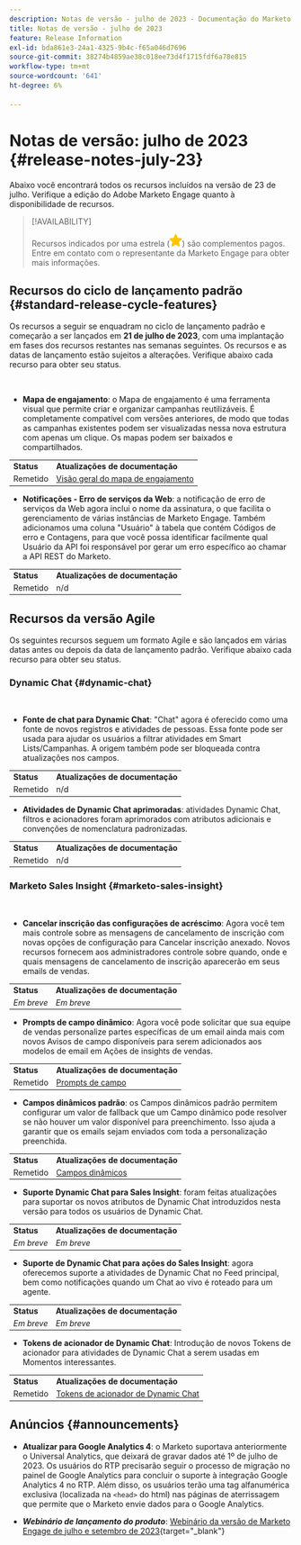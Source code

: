 ```yaml
---
description: Notas de versão - julho de 2023 - Documentação do Marketo - Documentação do produto
title: Notas de versão - julho de 2023
feature: Release Information
exl-id: bda861e3-24a1-4325-9b4c-f65a046d7696
source-git-commit: 38274b4859ae38c018ee73d4f1715fdf6a78e815
workflow-type: tm+mt
source-wordcount: '641'
ht-degree: 6%

---
```


# Notas de versão: julho de 2023 {#release-notes-july-23}

Abaixo você encontrará todos os recursos incluídos na versão de 23 de julho. Verifique a edição do Adobe Marketo Engage quanto à disponibilidade de recursos.

>[!AVAILABILITY]
>
>Recursos indicados por uma estrela (![estrela](assets/yellow-star.png)) são complementos pagos. Entre em contato com o representante da Marketo Engage para obter mais informações.

## Recursos do ciclo de lançamento padrão {#standard-release-cycle-features}

Os recursos a seguir se enquadram no ciclo de lançamento padrão e começarão a ser lançados em **21 de julho de 2023**, com uma implantação em fases dos recursos restantes nas semanas seguintes. Os recursos e as datas de lançamento estão sujeitos a alterações. Verifique abaixo cada recurso para obter seu status.

</br>

* **Mapa de engajamento**: o Mapa de engajamento é uma ferramenta visual que permite criar e organizar campanhas reutilizáveis. É completamente compatível com versões anteriores, de modo que todas as campanhas existentes podem ser visualizadas nessa nova estrutura com apenas um clique. Os mapas podem ser baixados e compartilhados.

<table> 
  <tr> 
   <td><b>Status</b></td>
   <td><b>Atualizações de documentação</b></td>
  </tr>
  <tr> 
   <td>Remetido</td>
   <td><a href="/help/marketo/product-docs/core-marketo-concepts/engagement-map/engagement-map-overview.md" target="_blank">Visão geral do mapa de engajamento</a></td>
  </tr>
  </tbody>
</table>

* **Notificações - Erro de serviços da Web**: a notificação de erro de serviços da Web agora inclui o nome da assinatura, o que facilita o gerenciamento de várias instâncias de Marketo Engage. Também adicionamos uma coluna &quot;Usuário&quot; à tabela que contém Códigos de erro e Contagens, para que você possa identificar facilmente qual Usuário da API foi responsável por gerar um erro específico ao chamar a API REST do Marketo.

<table> 
  <tr> 
   <td><b>Status</b></td>
   <td><b>Atualizações de documentação</b></td>
  </tr>
  <tr> 
   <td>Remetido</td>
   <td>n/d</td>
  </tr>
  </tbody>
</table>

## Recursos da versão Agile

Os seguintes recursos seguem um formato Agile e são lançados em várias datas antes ou depois da data de lançamento padrão. Verifique abaixo cada recurso para obter seu status.

### Dynamic Chat {#dynamic-chat}

</br>

* **Fonte de chat para Dynamic Chat**: &quot;Chat&quot; agora é oferecido como uma fonte de novos registros e atividades de pessoas. Essa fonte pode ser usada para ajudar os usuários a filtrar atividades em Smart Lists/Campanhas. A origem também pode ser bloqueada contra atualizações nos campos.

<table> 
  <tr> 
   <td><b>Status</b></td>
   <td><b>Atualizações de documentação</b></td>
  </tr>
  <tr> 
   <td>Remetido</td>
   <td>n/d</td>
  </tr>
  </tbody>
</table>

* **Atividades de Dynamic Chat aprimoradas**: atividades Dynamic Chat, filtros e acionadores foram aprimorados com atributos adicionais e convenções de nomenclatura padronizadas.

<table> 
  <tr> 
   <td><b>Status</b></td>
   <td><b>Atualizações de documentação</b></td>
  </tr>
  <tr> 
   <td>Remetido</td>
   <td>n/d</td>
  </tr>
  </tbody>
</table>

### Marketo Sales Insight {#marketo-sales-insight}

</br>

* **Cancelar inscrição das configurações de acréscimo**: Agora você tem mais controle sobre as mensagens de cancelamento de inscrição com novas opções de configuração para Cancelar inscrição anexado. Novos recursos fornecem aos administradores controle sobre quando, onde e quais mensagens de cancelamento de inscrição aparecerão em seus emails de vendas.

<table> 
  <tr> 
   <td><b>Status</b></td>
   <td><b>Atualizações de documentação</b></td>
  </tr>
  <tr> 
   <td><i>Em breve</i></td>
   <td><i>Em breve</i></td>
  </tr>
  </tbody>
</table>

* **Prompts de campo dinâmico**: Agora você pode solicitar que sua equipe de vendas personalize partes específicas de um email ainda mais com novos Avisos de campo disponíveis para serem adicionados aos modelos de email em Ações de insights de vendas.

<table> 
  <tr> 
   <td><b>Status</b></td>
   <td><b>Atualizações de documentação</b></td>
  </tr>
  <tr> 
   <td>Remetido</td>
   <td><a href="/help/marketo/product-docs/marketo-sales-insight/actions/templates/field-prompts.md" target="_blank">Prompts de campo</a></td>
  </tr>
  </tbody>
</table>

* **Campos dinâmicos padrão**: os Campos dinâmicos padrão permitem configurar um valor de fallback que um Campo dinâmico pode resolver se não houver um valor disponível para preenchimento. Isso ajuda a garantir que os emails sejam enviados com toda a personalização preenchida.

<table> 
  <tr> 
   <td><b>Status</b></td>
   <td><b>Atualizações de documentação</b></td>
  </tr>
  <tr> 
   <td>Remetido</td>
   <td><a href="/help/marketo/product-docs/marketo-sales-insight/actions/templates/dynamic-fields.md" target="_blank">Campos dinâmicos</a></td>
  </tr>
  </tbody>
</table>

* **Suporte Dynamic Chat para Sales Insight**: foram feitas atualizações para suportar os novos atributos de Dynamic Chat introduzidos nesta versão para todos os usuários de Dynamic Chat.

<table> 
  <tr> 
   <td><b>Status</b></td>
   <td><b>Atualizações de documentação</b></td>
  </tr>
  <tr> 
   <td><i>Em breve</i></td>
   <td><i>Em breve</i></td>
  </tr>
  </tbody>
</table>

* **Suporte de Dynamic Chat para ações do Sales Insight**: agora oferecemos suporte a atividades de Dynamic Chat no Feed principal, bem como notificações quando um Chat ao vivo é roteado para um agente.

<table> 
  <tr> 
   <td><b>Status</b></td>
   <td><b>Atualizações de documentação</b></td>
  </tr>
  <tr> 
   <td><i>Em breve</i></td>
   <td><i>Em breve</i></td>
  </tr>
  </tbody>
</table>

* **Tokens de acionador de Dynamic Chat**: Introdução de novos Tokens de acionador para atividades de Dynamic Chat a serem usadas em Momentos interessantes.

<table> 
  <tr> 
   <td><b>Status</b></td>
   <td><b>Atualizações de documentação</b></td>
  </tr>
  <tr> 
   <td>Remetido</td>
   <td><a href="/help/marketo/product-docs/marketo-sales-insight/msi-for-salesforce/features/tabs-in-the-msi-panel/interesting-moments/trigger-tokens-for-interesting-moments.md" target="_blank">Tokens de acionador de Dynamic Chat</a></td>
  </tr>
  </tbody>
</table>

## Anúncios {#announcements}

* **Atualizar para Google Analytics 4**: o Marketo suportava anteriormente o Universal Analytics, que deixará de gravar dados até 1º de julho de 2023. Os usuários do RTP precisarão seguir o processo de migração no painel de Google Analytics para concluir o suporte à integração Google Analytics 4 no RTP. Além disso, os usuários terão uma tag alfanumérica exclusiva (localizada na `<head>` do html) nas páginas de aterrissagem que permite que o Marketo envie dados para o Google Analytics.

* **_Webinário de lançamento do produto_**: [Webinário da versão de Marketo Engage de julho e setembro de 2023](https://engage.marketo.com/2023_July_September_Release_Webinar_OnDemandPage.html){target="_blank"}
